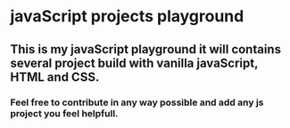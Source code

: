 # javaScript projects playground
## This is my javaScript playground it will contains several project build with vanilla javaScript, HTML and CSS.

### Feel free to contribute in any way possible and add any js project you feel helpfull.
